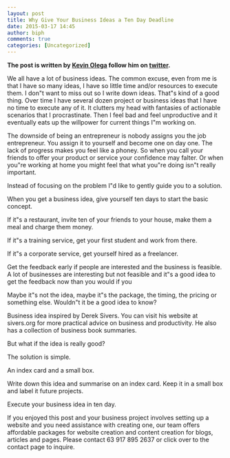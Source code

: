 ```yaml
---
layout: post
title: Why Give Your Business Ideas a Ten Day Deadline
date: 2015-03-17 14:45
author: biph
comments: true
categories: [Uncategorized]
---
```

<p><strong>The post is written by <a href="http://kevinolega.com">Kevin Olega</a> follow him on <a href="http://twitter.com/kevinolega">twitter</a>.</strong></p>
<p>We all have a lot of business ideas. The common excuse, even from me is that I have so many ideas, I have so little time and/or resources to execute them. I don"t want to miss out so I write down ideas. That"s kind of a good thing. Over time I have several dozen project or business ideas that I have no time to execute any of it. It clutters my head with fantasies of actionable scenarios that I procrastinate. Then I feel bad and feel unproductive and it eventually eats up the willpower for current things I"m working on.</p>
<p>The downside of being an entrepreneur is nobody assigns you the job entrepreneur. You assign it to yourself and become one on day one. The lack of progress makes you feel like a phoney. So when you call your friends to offer your product or service your confidence may falter. Or when you"re working at home you might feel that what you"re doing isn"t really important.</p>
<p>Instead of focusing on the problem I"d like to gently guide you to a solution.</p>
<p>When you get a business idea, give yourself ten days to start the basic concept.</p>
<p>If it"s a restaurant, invite ten of your friends to your house, make them a meal and charge them money.</p>
<p>If it"s a training service, get your first student and work from there.</p>
<p>If it"s a corporate service, get yourself hired as a freelancer.</p>
<p>Get the feedback early  if people are interested and the business is feasible. A lot of businesses are interesting but not feasible and it"s a good idea to get the feedback now than you would if you</p>
<p>Maybe it"s not the idea, maybe it"s the package, the timing, the pricing or something else. Wouldn"t it be a good idea to know?</p>
<p>Business idea inspired by Derek Sivers. You can visit his website at sivers.org for more practical advice on business and productivity. He also has a collection of business book summaries.</p>
<p>But what if the idea is really good?</p>
<p>The solution is simple.</p>
<p>An index card and a small box.</p>
<p>Write down this idea and summarise on an index card. Keep it in a small box and label it future projects.</p>
<p>Execute your business idea in ten day.</p>
<p>If you enjoyed this post and your business project involves setting up a website and you need assistance with creating one, our team offers affordable packages for website creation and content creation for blogs, articles and pages. Please contact 63 917 895 2637 or click over to the contact page to inquire.</p>

